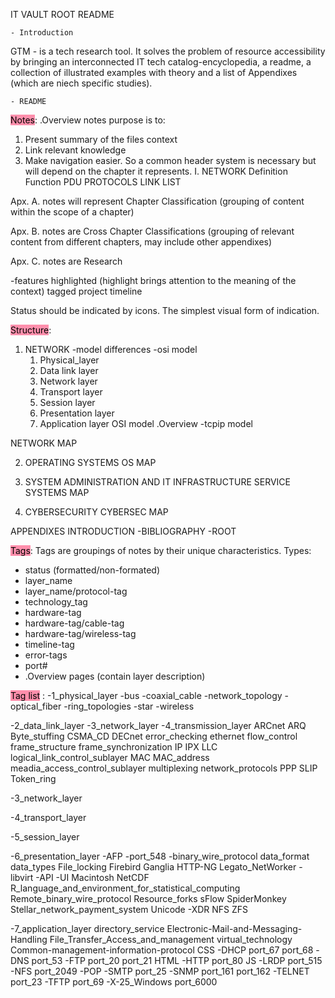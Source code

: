  IT VAULT
ROOT
README

	- Introduction
GTM - is a tech research tool. It solves the problem of resource accessibility by bringing an interconnected IT tech catalog-encyclopedia, a readme, a collection of illustrated examples with theory and a list of Appendixes (which are niech specific studies).

	- README
<mark style="background: #FF5582A6;">Notes</mark>:
.Overview notes purpose is to:
1. Present summary of the files context
2. Link relevant knowledge
3. Make navigation easier. So a common header system is necessary but will depend on the chapter it represents. 
	I. NETWORK
	Definition
	Function
	PDU
	PROTOCOLS
	LINK LIST

Apx. A. notes will represent Chapter Classification 
(grouping of content within the scope of a chapter)

Apx. B. notes are Cross Chapter Classifications
(grouping of relevant content from different chapters, may include other appendixes)

Apx. C. notes are Research


-features
		highlighted (highlight brings attention to the meaning of the context)
		tagged
		project timeline
		
Status should be indicated by icons. The simplest visual form of indication.

<mark style="background: #FF5582A6;">Structure</mark>:
1. NETWORK
-model differences 
-osi model
	1. Physical_layer
	2. Data link layer
	3. Network layer
	4. Transport layer
	5. Session layer
	6. Presentation layer
	7. Application layer
	OSI model .Overview
-tcpip model

NETWORK MAP

2. OPERATING SYSTEMS
OS MAP

3. SYSTEM ADMINISTRATION AND IT INFRASTRUCTURE SERVICE
SYSTEMS MAP

4. CYBERSECURITY
CYBERSEC MAP

APPENDIXES
INTRODUCTION
-BIBLIOGRAPHY
-ROOT

<mark style="background: #FF5582A6;">Tags</mark>: 
Tags are groupings of notes by their unique characteristics.
Types:
- status (formatted/non-formated)
- layer_name
- layer_name/protocol-tag
- technology_tag
- hardware-tag
- hardware-tag/cable-tag
- hardware-tag/wireless-tag
- timeline-tag
- error-tags
-  port#
- .Overview pages (contain layer description)

<mark style="background: #FF5582A6;">Tag list</mark> :
-1_physical_layer
	-bus
	-coaxial_cable
	-network_topology
	-optical_fiber
	-ring_topologies
	-star
	-wireless
	
-2_data_link_layer
	-3_network_layer
	-4_transmission_layer
	ARCnet
	ARQ
	Byte_stuffing
	CSMA_CD
	DECnet
	error_checking
	ethernet
	flow_control
	frame_structure
	frame_synchronization
	IP
	IPX
	LLC
	logical_link_control_sublayer
	MAC
	MAC_address
	meadia_access_control_sublayer
	multiplexing
	network_protocols
	PPP
	SLIP
	Token_ring
	
-3_network_layer

-4_transport_layer

-5_session_layer

-6_presentation_layer
	-AFP
		-port_548
	-binary_wire_protocol
	data_format
	data_types
	File_locking
	Firebird
	Ganglia
	HTTP-NG
	Legato_NetWorker
	-libvirt
		-API
		-UI
	Macintosh
	NetCDF
	R_language_and_environment_for_statistical_computing
	Remote_binary_wire_protocol
	Resource_forks
	sFlow
	SpiderMonkey
	Stellar_network_payment_system
	Unicode
	-XDR
		NFS
	ZFS
	
-7_application_layer
	directory_service
	Electronic-Mail-and-Messaging-Handling
	File_Transfer_Access_and_management
	virtual_technology
	Common-management-information-protocol
	CSS
	-DHCP
		port_67
		port_68
	-DNS
		port_53
	-FTP
		port_20
		port_21
	HTML
	-HTTP
		port_80
	JS
	-LRDP
		port_515
	-NFS
		port_2049
	-POP
	-SMTP
		port_25
	-SNMP
		port_161
		port_162
	-TELNET
		port_23
	-TFTP
		port_69
	-X-25_Windows
		port_6000
	
